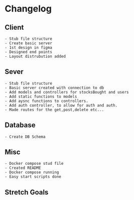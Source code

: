 # Changelog

## Client

    - Stub file structure
    - Create basic server
    - 1st design in figma
    - Designed end points
    - Layout distrubution added

## Sever

    - Stub file structure
    - Basic server created with connection to db
    - Add models and controllers for stocksBought and users
    - Add static functions to models
    - Add aysnc functions to controllers.
    - Add auth controller, to allow for auth and auth.
    - Made routes for the get,post,delete etc...

## Database

    - Create DB Schema

## Misc

    - Docker compose stud file
    - Created README
    - Docker compose running
    - Easy start scripts done

## Stretch Goals

